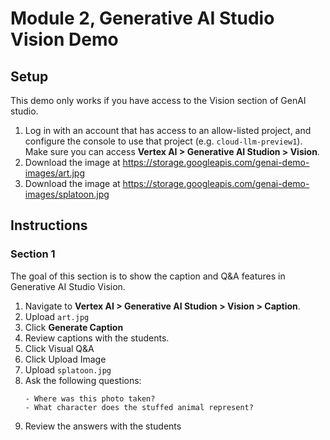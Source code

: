 # Module 2, Generative AI Studio Vision Demo

## Setup

This demo only works if you have access to the Vision section of GenAI studio.

1. Log in with an account that has access to an allow-listed project, and
   configure the console to use that project  (e.g. `cloud-llm-preview1`). Make
   sure you can access **Vertex AI > Generative AI Studion > Vision**.
2. Download the image at https://storage.googleapis.com/genai-demo-images/art.jpg
3. Download the image at https://storage.googleapis.com/genai-demo-images/splatoon.jpg

## Instructions

### Section 1

The goal of this section is to show the caption and Q&A features in
Generative AI Studio Vision.

1. Navigate to **Vertex AI > Generative AI Studion > Vision > Caption**.
2. Upload `art.jpg`
3. Click **Generate Caption**
4. Review captions with the students.
5. Click Visual Q&A
6. Click Upload Image
7. Upload `splatoon.jpg `
8. Ask the following questions:
    ```text
    - Where was this photo taken?
    - What character does the stuffed animal represent?
    ```
9. Review the answers with the students

